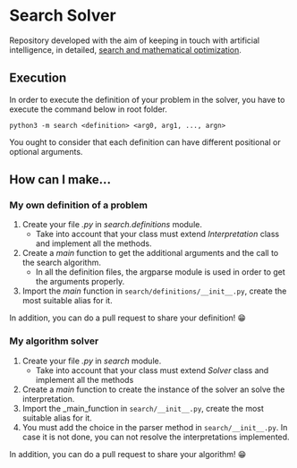 # Search Solver
Repository developed with the aim of keeping in touch with artificial 
intelligence, in detailed, 
[search and mathematical optimization](https://en.wikipedia.org/wiki/Artificial_intelligence#Search_and_optimization).  
## Execution
In order to execute the definition of your problem in the solver, 
you have to execute the command below in root folder.
```
python3 -m search <definition> <arg0, arg1, ..., argn>
```
You ought to consider that each definition can have different 
positional or optional arguments.
## How can I make...
### My own definition of a problem
1. Create your file _.py_ in _search.definitions_ module.
    * Take into account that your class must extend _Interpretation_ class 
    and implement all the methods.
1. Create a _main_ function to get the additional arguments and 
   the call to the search algorithm.
   * In all the definition files, the argparse module is used in order to 
   get the arguments properly.
1. Import the _main_ function in `search/definitions/__init__.py`, 
   create the most suitable alias for it.

In addition, you can do a pull request to share your definition! :grin:
### My algorithm solver
1. Create your file _.py_ in _search_ module.
    * Take into account that your class must extend _Solver_ class 
    and implement all the methods
1. Create a _main_ function to create the instance of the solver 
an solve the interpretation.
1. Import the _main_function in `search/__init__.py`, create the 
most suitable alias for it.
1. You must add the choice in the parser method in `search/__init__.py`. 
In case it is not done, you can not resolve the interpretations implemented.

In addition, you can do a pull request to share your algorithm! :grin: